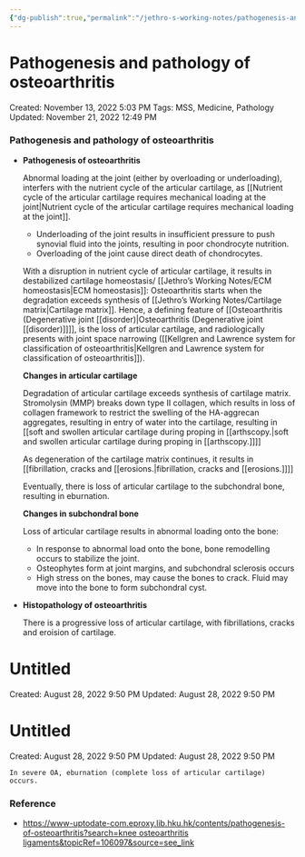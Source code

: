 ```yaml
---
{"dg-publish":true,"permalink":"/jethro-s-working-notes/pathogenesis-and-pathology-of-osteoarthritis/","dgPassFrontmatter":true}
---
```



# Pathogenesis and pathology of osteoarthritis

Created: November 13, 2022 5:03 PM
Tags: MSS, Medicine, Pathology
Updated: November 21, 2022 12:49 PM

### Pathogenesis and pathology of osteoarthritis

- ************************************************************Pathogenesis of osteoarthritis************************************************************
    
    Abnormal loading at the joint (either by overloading or underloading), interfers with the nutrient cycle of the articular cartilage, as [[Nutrient cycle of the articular cartilage requires mechanical loading at the joint\|Nutrient cycle of the articular cartilage requires mechanical loading at the joint]].
    
    - Underloading of the joint results in insufficient pressure to push synovial fluid into the joints, resulting in poor chondrocyte nutrition.
    - Overloading of the joint cause direct death of chondrocytes.
    
    With a disruption in nutrient cycle of articular cartilage, it results in destabilized cartilage homeostasis/ [[Jethro’s Working Notes/ECM homeostasis\|ECM homeostasis]]: Osteoarthritis starts when the degradation exceeds synthesis of [[Jethro’s Working Notes/Cartilage matrix\|Cartilage matrix]]. Hence, a defining feature of [[Osteoarthritis (Degenerative joint [[disorder)\|Osteoarthritis (Degenerative joint [[disorder)]]]], is the loss of articular cartilage, and radiologically presents with joint space narrowing ([[Kellgren and Lawrence system for classification of osteoarthritis\|Kellgren and Lawrence system for classification of osteoarthritis]]).
    
    ****************************************************************************************Changes in articular cartilage****************************************************************************************
    
    Degradation of articular cartilage exceeds synthesis of cartilage matrix. Stromolysin (MMP) breaks down type II collagen, which results in loss of collagen framework to restrict the swelling of the HA-aggrecan aggregates, resulting in entry of water into the cartilage, resulting in [[soft and swollen articular cartilage during proping in [[arthscopy.\|soft and swollen articular cartilage during proping in [[arthscopy.]]]]
    
    As degeneration of the cartilage matrix continues, it results in [[fibrillation, cracks and [[erosions.\|fibrillation, cracks and [[erosions.]]]]
    
    Eventually, there is loss of articular cartilage to the subchondral bone, resulting in eburnation.
    
    ******************************Changes in subchondral bone******************************
    
    Loss of articular cartilage results in abnormal loading onto the bone:
    
    - In response to abnormal load onto the bone, bone remodelling occurs to stabilize the joint.
    - Osteophytes form at joint margins, and subchondral sclerosis occurs
    - High stress on the bones, may cause the bones to crack. Fluid may move into the bone to form subchondral cyst.
- ****************************************************************Histopathology of osteoarthritis****************************************************************
    
    There is a progressive loss of articular cartilage, with fibrillations, cracks and eroision of cartilage.
    
    
<div class="transclusion internal-embed is-loaded"><div class="markdown-embed">





# Untitled

Created: August 28, 2022 9:50 PM
Updated: August 28, 2022 9:50 PM

</div></div>

    
    
<div class="transclusion internal-embed is-loaded"><div class="markdown-embed">





# Untitled

Created: August 28, 2022 9:50 PM
Updated: August 28, 2022 9:50 PM

</div></div>

    
    In severe OA, eburnation (complete loss of articular cartilage) occurs.
    

### Reference

- [https://www-uptodate-com.eproxy.lib.hku.hk/contents/pathogenesis-of-osteoarthritis?search=knee osteoarthritis ligaments&topicRef=106097&source=see_link](https://www-uptodate-com.eproxy.lib.hku.hk/contents/pathogenesis-of-osteoarthritis?search=knee%20osteoarthritis%20ligaments&topicRef=106097&source=see_link)